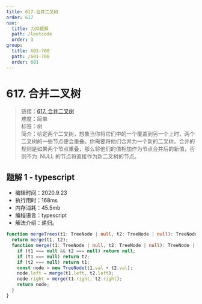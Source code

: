 ```yaml
---
title: 617.合并二叉树
order: 617
nav:
  title: 力扣题解
  path: /leetcode
  order: 3
group:
  title: 601-700
  path: /601-700
  order: 601
---
```


# 617. 合并二叉树

> 链接：[617. 合并二叉树](https://leetcode-cn.com/problems/merge-two-binary-trees/)  
> 难度：简单  
> 标签：树  
> 简介：给定两个二叉树，想象当你将它们中的一个覆盖到另一个上时，两个二叉树的一些节点便会重叠。你需要将他们合并为一个新的二叉树。合并的规则是如果两个节点重叠，那么将他们的值相加作为节点合并后的新值，否则不为  NULL 的节点将直接作为新二叉树的节点。

## 题解 1 - typescript

- 编辑时间：2020.9.23
- 执行用时：168ms
- 内存消耗：45.5mb
- 编程语言：typescript
- 解法介绍：递归。

```typescript
function mergeTrees(t1: TreeNode | null, t2: TreeNode | null): TreeNode | null {
  return merge(t1, t2);
  function merge(t1: TreeNode | null, t2: TreeNode | null): TreeNode | null {
    if (t1 === null && t2 === null) return null;
    if (t1 === null) return t2;
    if (t2 === null) return t1;
    const node = new TreeNode(t1.val + t2.val);
    node.left = merge(t1.left, t2.left);
    node.right = merge(t1.right, t2.right);
    return node;
  }
}
```
